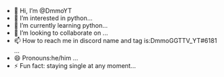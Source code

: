 - 👋 Hi, I’m @DmmoYT
- 👀 I’m interested in python...
- 🌱 I’m currently learning python...
- 💞️ I’m looking to collaborate on ...
- 📫 How to reach me in discord name and tag is:DmmoGGTTV_YT#6181 ...
- 😄 Pronouns:he/him ...
- ⚡ Fun fact: staying single at any moment...
